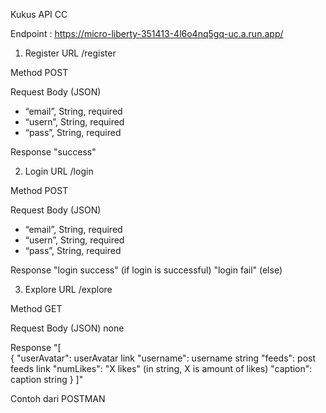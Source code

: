 Kukus API CC

Endpoint : https://micro-liberty-351413-4l6o4nq5gq-uc.a.run.app/

1. Register
URL
/register

Method
POST

Request Body (JSON)
- “email”, String, required
- “usern”, String, required
- “pass”, String, required

Response
"success"


2. Login
URL
/login

Method
POST

Request Body (JSON)
- “email”, String, required
- “usern”, String, required
- “pass”, String, required

Response
"login success" (if login is successful)
"login fail" (else)


3. Explore
URL
/explore

Method
GET

Request Body (JSON)
none

Response
"[  
    {
        "userAvatar": userAvatar link
        "username": username string
        "feeds": post feeds link
        "numLikes": "X likes" (in string, X is amount of likes)
        "caption": caption string
    }
]"



Contoh dari POSTMAN

